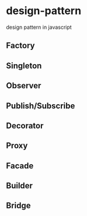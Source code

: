 # design-pattern
design pattern in javascript

## Factory

## Singleton

## Observer

## Publish/Subscribe

## Decorator

## Proxy

## Facade

## Builder

## Bridge
